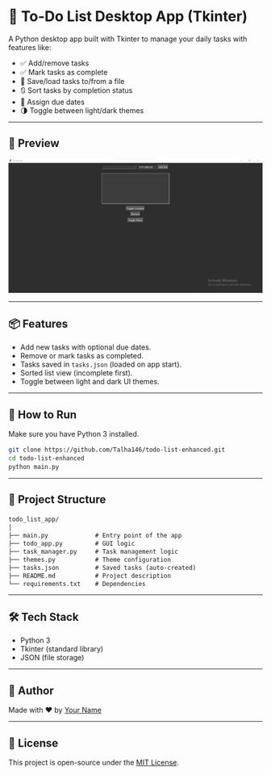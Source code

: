 # 📝 To-Do List Desktop App (Tkinter)

A Python desktop app built with Tkinter to manage your daily tasks with features like:
- ✅ Add/remove tasks
- ✅ Mark tasks as complete
- 💾 Save/load tasks to/from a file
- 🔃 Sort tasks by completion status
- 📅 Assign due dates
- 🌗 Toggle between light/dark themes

---

## 📸 Preview

![App Screenshot](screenshots/app_preview.png)

---

## 📦 Features

- Add new tasks with optional due dates.
- Remove or mark tasks as completed.
- Tasks saved in `tasks.json` (loaded on app start).
- Sorted list view (incomplete first).
- Toggle between light and dark UI themes.

---

## 🚀 How to Run

Make sure you have Python 3 installed.

```bash
git clone https://github.com/Talha146/todo-list-enhanced.git
cd todo-list-enhanced
python main.py
```

---

## 📁 Project Structure

```
todo_list_app/
│
├── main.py             # Entry point of the app
├── todo_app.py         # GUI logic
├── task_manager.py     # Task management logic
├── themes.py           # Theme configuration
├── tasks.json          # Saved tasks (auto-created)
├── README.md           # Project description
└── requirements.txt    # Dependencies
```

---

## 🛠 Tech Stack

- Python 3
- Tkinter (standard library)
- JSON (file storage)

---

## 👤 Author

Made with ❤️ by [Your Name](https://github.com/Talha146)

---

## 📝 License

This project is open-source under the [MIT License](LICENSE).
